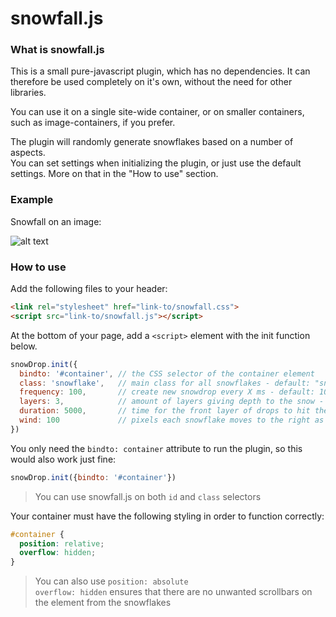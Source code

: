 # snowfall.js

### What is snowfall.js

This is a small pure-javascript plugin, which has no dependencies.
It can therefore be used completely on it's own, without the need for other libraries.

You can use it on a single site-wide container, or on smaller containers, such as image-containers, if you prefer.

The plugin will randomly generate snowflakes based on a number of aspects.  
You can set settings when initializing the plugin, or just use the default settings. More on that in the "How to use" section.

### Example

Snowfall on an image:

![alt text](https://gunnyarts.github.io/snowfall.js/example/example.gif "snowfall.js on an image")

### How to use
Add the following files to your header:

```html
<link rel="stylesheet" href="link-to/snowfall.css">
<script src="link-to/snowfall.js"></script>
```
At the bottom of your page, add a `<script>` element with the init function below.

```javascript
snowDrop.init({
  bindto: '#container', // the CSS selector of the container element
  class: 'snowflake',  	// main class for all snowflakes - default: "snowflake" - this handles animation, so change with caution.
  frequency: 100,       // create new snowdrop every X ms - default: 100
  layers: 3,            // amount of layers giving depth to the snow - default: 3, min: 1
  duration: 5000,       // time for the front layer of drops to hit the floor in ms - default 5000
  wind: 100             // pixels each snowflake moves to the right as it falls - default: 50
})
```
You only need the `bindto: container` attribute to run the plugin, so this would also work just fine:
```javascript
snowDrop.init({bindto: '#container'})
```
>You can use snowfall.js on both `id` and `class` selectors

Your container must have the following styling in order to function correctly:
```css
#container {
  position: relative;
  overflow: hidden;    
}
```
> You can also use `position: absolute`  
>  `overflow: hidden` ensures that there are no unwanted scrollbars on the element from the snowflakes